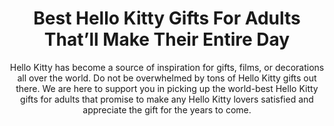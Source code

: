 ---
layout: post
title: Best Hello Kitty Gifts For Adults That’ll Make Their Entire Day
subtitle: Hello Kitty has become a source of inspiration for gifts, films, or decorations all over the world. Do not be overwhelmed by tons of Hello Kitty gifts out there. We are here to support you in picking up the world-best Hello Kitty gifts for adults that promise to make any Hello Kitty lovers satisfied and appreciate the gift for the years to come.
header-img: "img/post/2023/09/copied/medium_hello_kitty_gifts_for_adults_3469bb4efd.jpg"
header-style: text
permalink: "/hello-kitty-gifts-adults/"
catalog: true
tags:
  - Recipients 
  - Men
---         
